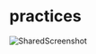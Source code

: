 # practices
![SharedScreenshot](https://user-images.githubusercontent.com/62096719/144993097-ccfcfca1-d379-4689-99e8-1e1e0b947212.jpg)
